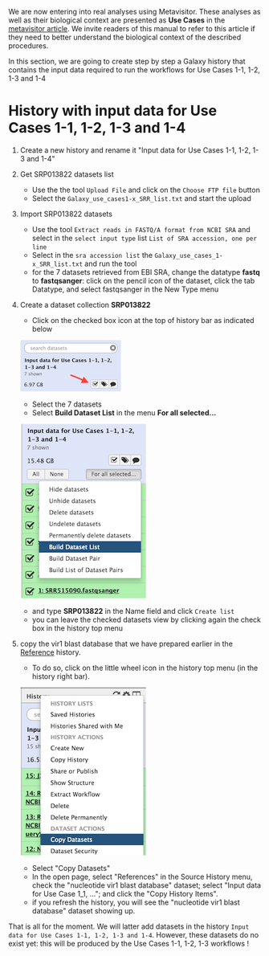 We are now entering into real analyses using Metavisitor.
These analyses as well as their biological context are presented as **Use Cases** in the [metavisitor article](http://dx.doi.org/10.1101/048983). We invite readers of this manual to refer to this article if they need to better understand the biological context of the described procedures.

In this section, we are going to create step by step a Galaxy history that contains the input data required to run the workflows for Use Cases 1-1, 1-2, 1-3 and 1-4

# History with input data for Use Cases 1-1, 1-2, 1-3 and 1-4

1. Create a new history and rename it "Input data for Use Cases 1-1, 1-2, 1-3 and 1-4"
2. Get SRP013822 datasets list
    - Use the the tool `Upload File` and click on the `Choose FTP file` button
    - Select the `Galaxy_use_cases1-x_SRR_list.txt` and start the upload
3. Import SRP013822 datasets
    - Use the tool `Extract reads in FASTQ/A format from NCBI SRA` and select in the `select input type` list `List of SRA accession, one per line`
    - Select in the `sra accession list` the `Galaxy_use_cases_1-x_SRR_list.txt` and run the tool
    - for the 7 datasets retrieved from EBI SRA, change the datatype **fastq** to **fastqsanger**:
    click on the pencil icon of the dataset, click the tab Datatype, and select fastqsanger in the New Type menu
4. Create a dataset collection **SRP013822**
    - Click on the checked box icon at the top of history bar as indicated below

    ![checkbow](images/check_datasets.png)

    - Select the 7 datasets
    - Select **Build Dataset List** in the menu **For all selected...**

    ![datasetlist](images/dataset_list.png)

    - and type **SRP013822** in the Name field and click `Create list`
    - you can leave the checked datasets view by clicking again the check box in the history top menu

5. copy the vir1 blast database that we have prepared earlier in the [Reference](metavisitor_configure_references.md#3-prepare-blast-databases) history.
    - To do so, click on the little wheel icon in the history top menu (in the history right bar).

    ![copydataset](images/copydataset.png)

    - Select "Copy Datasets"
    - In the open page, select "References" in the Source History menu, check the "nucleotide vir1 blast database" dataset; select "Input data for Use Case 1_1, ..."; and click the "Copy History Items".
    - if you refresh the history, you will see the "nucleotide vir1 blast database" dataset showing up.

That is all for the moment. We will latter add datasets in the history `Input data for Use Cases 1-1, 1-2, 1-3 and 1-4`. However, these datasets do no exist yet: this will be produced by the Use Cases 1-1, 1-2, 1-3 workflows !
